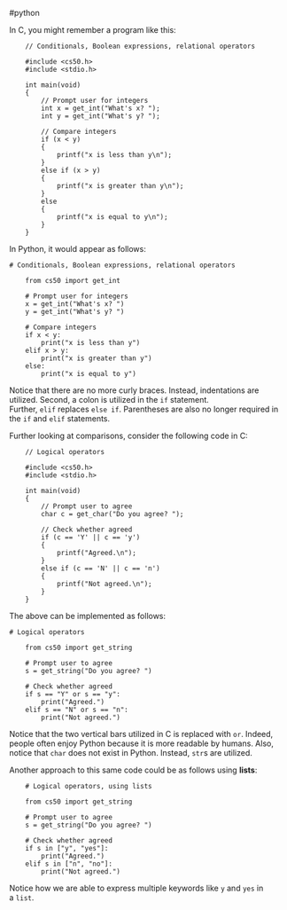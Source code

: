 #python

In C, you might remember a program like this:
```
    // Conditionals, Boolean expressions, relational operators
    
    #include <cs50.h>
    #include <stdio.h>
    
    int main(void)
    {
        // Prompt user for integers
        int x = get_int("What's x? ");
        int y = get_int("What's y? ");
    
        // Compare integers
        if (x < y)
        {
            printf("x is less than y\n");
        }
        else if (x > y)
        {
            printf("x is greater than y\n");
        }
        else
        {
            printf("x is equal to y\n");
        }
    }
```

In Python, it would appear as follows:
```
# Conditionals, Boolean expressions, relational operators
    
    from cs50 import get_int
    
    # Prompt user for integers
    x = get_int("What's x? ")
    y = get_int("What's y? ")
    
    # Compare integers
    if x < y:
        print("x is less than y")
    elif x > y:
        print("x is greater than y")
    else:
        print("x is equal to y")
```

Notice that there are no more curly braces. Instead, indentations are utilized. Second, a colon is utilized in the `if` statement. Further, `elif` replaces `else if`. Parentheses are also no longer required in the `if` and `elif` statements.

Further looking at comparisons, consider the following code in C:

```
    // Logical operators
    
    #include <cs50.h>
    #include <stdio.h>
    
    int main(void)
    {
        // Prompt user to agree
        char c = get_char("Do you agree? ");
    
        // Check whether agreed
        if (c == 'Y' || c == 'y')
        {
            printf("Agreed.\n");
        }
        else if (c == 'N' || c == 'n')
        {
            printf("Not agreed.\n");
        }
    }
```

The above can be implemented as follows:
```
# Logical operators
    
    from cs50 import get_string
    
    # Prompt user to agree
    s = get_string("Do you agree? ")
    
    # Check whether agreed
    if s == "Y" or s == "y":
        print("Agreed.")
    elif s == "N" or s == "n":
        print("Not agreed.")
```

Notice that the two vertical bars utilized in C is replaced with `or`. Indeed, people often enjoy Python because it is more readable by humans. Also, notice that `char` does not exist in Python. Instead, `str`s are utilized.

Another approach to this same code could be as follows using __lists__:
```
    # Logical operators, using lists
    
    from cs50 import get_string
    
    # Prompt user to agree
    s = get_string("Do you agree? ")
    
    # Check whether agreed
    if s in ["y", "yes"]:
        print("Agreed.")
    elif s in ["n", "no"]:
        print("Not agreed.")
```

Notice how we are able to express multiple keywords like `y` and `yes` in a `list`.